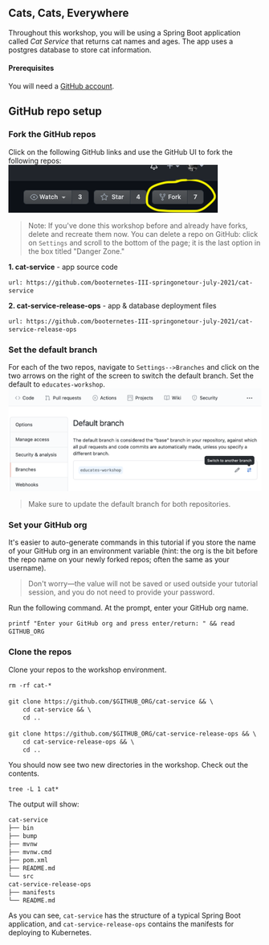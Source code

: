 ## Cats, Cats, Everywhere

Throughout this workshop, you will be using a Spring Boot application called _Cat Service_ that returns cat names and ages. The app uses a postgres database to store cat information.

#### Prerequisites

You will need a [GitHub account](https://github.com).

## GitHub repo setup

### Fork the GitHub repos

Click on the following GitHub links and use the GitHub UI to fork the following repos:
![alt_text](images/prereq-fork.png "Fork by clicking top right button")

> Note: If you've done this workshop before and already have forks, delete and recreate them now.
> You can delete a repo on GitHub: click on `Settings` and scroll to the bottom of the page; it is the last option in the box titled "Danger Zone."

**1. cat-service** - app source code
```dashboard:open-url
url: https://github.com/booternetes-III-springonetour-july-2021/cat-service
```

**2. cat-service-release-ops** - app & database deployment files
```dashboard:open-url
url: https://github.com/booternetes-III-springonetour-july-2021/cat-service-release-ops
```

### Set the default branch

For each of the two repos, navigate to `Settings-->Branches` and click on the two arrows on the right of the screen to switch the default branch. Set the default to `educates-workshop`.
![alt_text](images/github-set-default-branch.png "Set default branch")

> Make sure to update the default branch for both repositories.

### Set your GitHub org

It's easier to auto-generate commands in this tutorial if you store the name of your GitHub org in an environment variable (hint: the org is the bit before the repo name on your newly forked repos; often the same as your username).
> Don't worry—the value will not be saved or used outside your tutorial session, and you do not need to provide your password.

Run the following command.
At the prompt, enter your GitHub org name.
```execute-1
printf "Enter your GitHub org and press enter/return: " && read GITHUB_ORG
```

### Clone the repos

Clone your repos to the workshop environment.
```execute-1
rm -rf cat-*

git clone https://github.com/$GITHUB_ORG/cat-service && \
    cd cat-service && \
    cd ..

git clone https://github.com/$GITHUB_ORG/cat-service-release-ops && \
    cd cat-service-release-ops && \
    cd ..
```

You should now see two new directories in the workshop.
Check out the contents.
```execute-1
tree -L 1 cat*
```

The output will show:
```
cat-service
├── bin
├── bump
├── mvnw
├── mvnw.cmd
├── pom.xml
├── README.md
└── src
cat-service-release-ops
├── manifests
└── README.md
```

As you can see, `cat-service` has the structure of a typical Spring Boot application, and `cat-service-release-ops` contains the manifests for deploying to Kubernetes.
